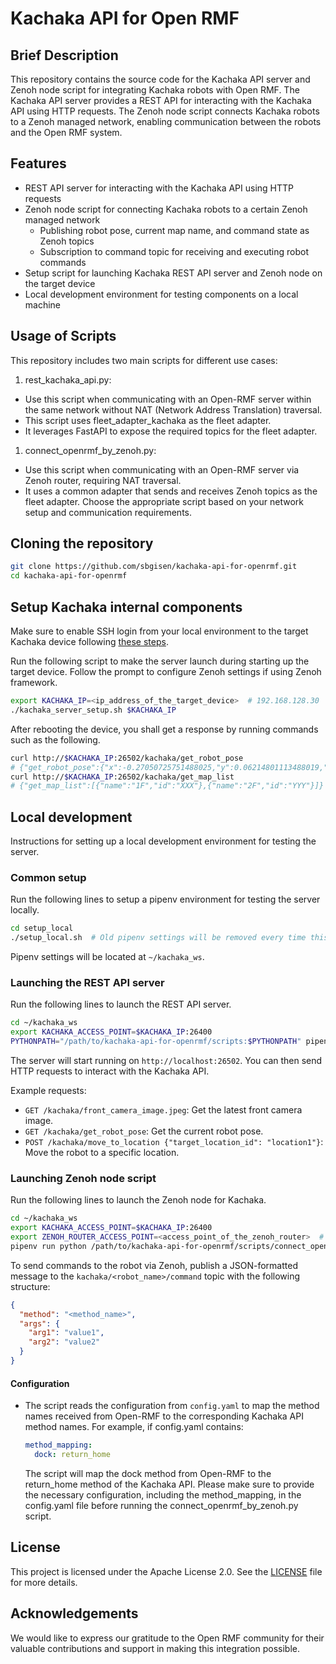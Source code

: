 # Kachaka API for Open RMF

## Brief Description

This repository contains the source code for the Kachaka API server and Zenoh node script for integrating Kachaka robots with Open RMF. The Kachaka API server provides a REST API for interacting with the Kachaka API using HTTP requests. The Zenoh node script connects Kachaka robots to a Zenoh managed network, enabling communication between the robots and the Open RMF system.

## Features

- REST API server for interacting with the Kachaka API using HTTP requests
- Zenoh node script for connecting Kachaka robots to a certain Zenoh managed network
  - Publishing robot pose, current map name, and command state as Zenoh topics
  - Subscription to command topic for receiving and executing robot commands
- Setup script for launching Kachaka REST API server and Zenoh node on the target device
- Local development environment for testing components on a local machine

<!-- - Integration of Kachaka API with Open RMF using Zenoh -->
<!-- - Web-based demo for remote control and monitoring of Kachaka robots -->

## Usage of Scripts

This repository includes two main scripts for different use cases:

1. rest_kachaka_api.py:

- Use this script when communicating with an Open-RMF server within the same network without NAT (Network Address Translation) traversal.
- This script uses fleet_adapter_kachaka as the fleet adapter.
- It leverages FastAPI to expose the required topics for the fleet adapter.

1. connect_openrmf_by_zenoh.py:

- Use this script when communicating with an Open-RMF server via Zenoh router, requiring NAT traversal.
- It uses a common adapter that sends and receives Zenoh topics as the fleet adapter.
  Choose the appropriate script based on your network setup and communication requirements.

## Cloning the repository

```bash
git clone https://github.com/sbgisen/kachaka-api-for-openrmf.git
cd kachaka-api-for-openrmf
```

## Setup Kachaka internal components

Make sure to enable SSH login from your local environment to the target Kachaka device following [these steps](https://github.com/pf-robotics/kachaka-api?tab=readme-ov-file#playground%E3%81%ABssh%E3%81%A7%E3%83%AD%E3%82%B0%E3%82%A4%E3%83%B3%E3%81%99%E3%82%8B).

Run the following script to make the server launch during starting up the target device. Follow the prompt to configure Zenoh settings if using Zenoh framework.

```bash
export KACHAKA_IP=<ip_address_of_the_target_device>  # 192.168.128.30
./kachaka_server_setup.sh $KACHAKA_IP
```

After rebooting the device, you shall get a response by running commands such as the following.

```bash
curl http://$KACHAKA_IP:26502/kachaka/get_robot_pose
# {"get_robot_pose":{"x":-0.27050725751488025,"y":0.06214801113488019,"theta":0.09612629786430153}}
curl http://$KACHAKA_IP:26502/kachaka/get_map_list
# {"get_map_list":[{"name":"1F","id":"XXX"},{"name":"2F","id":"YYY"}]}
```

## Local development

Instructions for setting up a local development environment for testing the server.

### Common setup

Run the following lines to setup a pipenv environment for testing the server locally.

```bash
cd setup_local
./setup_local.sh  # Old pipenv settings will be removed every time this script is run.
```

Pipenv settings will be located at `~/kachaka_ws`.

### Launching the REST API server

Run the following lines to launch the REST API server.

```bash
cd ~/kachaka_ws
export KACHAKA_ACCESS_POINT=$KACHAKA_IP:26400
PYTHONPATH="/path/to/kachaka-api-for-openrmf/scripts:$PYTHONPATH" pipenv run uvicorn rest_kachaka_api:app --host 0.0.0.0 --port 26502
```

The server will start running on `http://localhost:26502`. You can then send HTTP requests to interact with the Kachaka API.

Example requests:

- `GET /kachaka/front_camera_image.jpeg`: Get the latest front camera image.
- `GET /kachaka/get_robot_pose`: Get the current robot pose.
- `POST /kachaka/move_to_location {"target_location_id": "location1"}`: Move the robot to a specific location.

### Launching Zenoh node script

Run the following lines to launch the Zenoh node for Kachaka.

```bash
cd ~/kachaka_ws
export KACHAKA_ACCESS_POINT=$KACHAKA_IP:26400
export ZENOH_ROUTER_ACCESS_POINT=<access_point_of_the_zenoh_router>  # e.g. 192.168.1.1:7447
pipenv run python /path/to/kachaka-api-for-openrmf/scripts/connect_openrmf_by_zenoh.py
```

To send commands to the robot via Zenoh, publish a JSON-formatted message to the `kachaka/<robot_name>/command` topic with the following structure:

```json
{
  "method": "<method_name>",
  "args": {
    "arg1": "value1",
    "arg2": "value2"
  }
}
```

#### Configuration

- The script reads the configuration from `config.yaml` to map the method names received from Open-RMF to the corresponding Kachaka API method names. For example, if config.yaml contains:

  ```yaml
  method_mapping:
    dock: return_home
  ```

  The script will map the dock method from Open-RMF to the return_home method of the Kachaka API.
  Please make sure to provide the necessary configuration, including the method_mapping, in the config.yaml file before running the connect_openrmf_by_zenoh.py script.

## License

This project is licensed under the Apache License 2.0. See the [LICENSE](LICENSE) file for more details.

## Acknowledgements

We would like to express our gratitude to the Open RMF community for their valuable contributions and support in making this integration possible.
